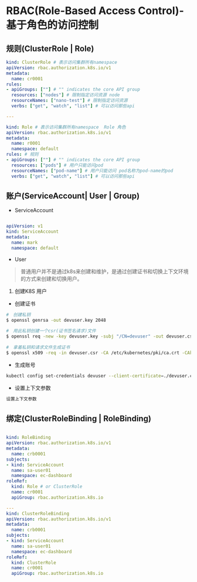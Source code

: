 # RBAC(Role-Based Access Control)-基于角色的访问控制

## 规则(ClusterRole | Role)

```yaml
kind: ClusterRole # 表示访问集群所有namespace
apiVersion: rbac.authorization.k8s.io/v1
metadata:
  name: cr0001
rules:
- apiGroups: [""] # "" indicates the core API group
  resources: ["nodes"] # 限制指定访问资源 node
  resourceNames: ["nano-test"] # 限制指定访问资源
  verbs: ["get", "watch", "list"] # 可以访问那些api

---

kind: Role # 表示访问集群所有namespace  Role 角色
apiVersion: rbac.authorization.k8s.io/v1
metadata:
  name: r0001
  namespace: default
rules: # 规则
- apiGroups: [""] # "" indicates the core API group
  resources: ["pods"] # 用户只能访问pod
  resourceNames: ["pod-name"] # 用户只能访问 pod名称为pod-name的pod
  verbs: ["get", "watch", "list"] # 可以访问那些api
```

## 账户(ServiceAccount| User | Group)

- ServiceAccount

```yaml

apiVersion: v1
kind: ServiceAccount
metadata:
  name: mark
  namespace: default

```

- User

> 普通用户并不是通过k8s来创建和维护，是通过创建证书和切换上下文环境的方式来创建和切换用户。

1. 创建K8S 用户 

- 创建证书

```sh
#　创建私钥
$ openssl genrsa -out devuser.key 2048
 
#　用此私钥创建一个csr(证书签名请求)文件
$ openssl req -new -key devuser.key -subj "/CN=devuser" -out devuser.csr
 
#　拿着私钥和请求文件生成证书
$ openssl x509 -req -in devuser.csr -CA /etc/kubernetes/pki/ca.crt -CAkey /etc/kubernetes/pki/ca.key -CAcreateserial -out devuser.crt -days 365
```

- 生成账号

```sh
kubectl config set-credentials devuser --client-certificate=./devuser.crt --client-key=./devuser.key --embed-certs=true
```

- 设置上下文参数

```sh
设置上下文参数
```


## 绑定(ClusterRoleBinding | RoleBinding)

```yaml

kind: RoleBinding
apiVersion: rbac.authorization.k8s.io/v1
metadata:
  name: crb0001
subjects:
- kind: ServiceAccount
  name: sa-user01
  namespace: ec-dashboard
roleRef:
  kind: Role # or ClusterRole
  name: cr0001
  apiGroup: rbac.authorization.k8s.io

---
kind: ClusterRoleBinding
apiVersion: rbac.authorization.k8s.io/v1
metadata:
  name: crb0001
subjects:
- kind: ServiceAccount
  name: sa-user01
  namespace: ec-dashboard
roleRef:
  kind: ClusterRole
  name: cr0001
  apiGroup: rbac.authorization.k8s.io
```
